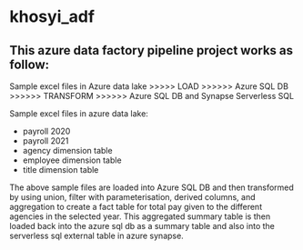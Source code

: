 # khosyi_adf

This azure data factory pipeline project works as follow:
--
Sample excel files in Azure data lake  >>>>> LOAD >>>>>> Azure SQL DB  >>>>>> TRANSFORM >>>>>> Azure SQL DB and Synapse Serverless SQL

Sample excel files in azure data lake:
- payroll 2020
- payroll 2021
- agency dimension table
- employee dimension table
- title dimension table

The above sample files are loaded into Azure SQL DB and then transformed by using union, filter with parameterisation, derived columns,
and aggregation to create a fact table for total pay given to the different agencies in the selected year. This aggregated summary table is then
loaded back into the azure sql db as a summary table and also into the serverless sql external table in azure synapse.
